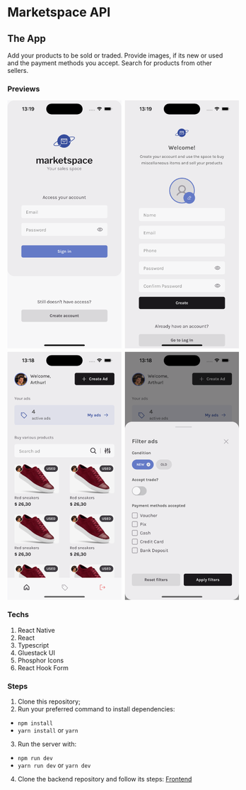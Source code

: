# Marketspace API
## The App
Add your products to be sold or traded. Provide images, if its new or used and the payment methods you accept. Search for products from other sellers.

### Previews
<div style="display: flex; gap: 0.5rem; flex-direction: column">
<div style="display: flex; gap: 0.5rem">
  <img height="560" alt="" title="" src="./assets/previews/Simulator Screenshot - iPhone 15 Pro - 2023-12-11 at 13.19.30.png">
  <img height="560" alt="" title="" src="./assets/previews/Simulator Screenshot - iPhone 15 Pro - 2023-12-11 at 13.19.37.png">
</div>
<div style="display: flex; gap: 0.5rem">
  <img height="560" alt="" title="" src="./assets/previews/Simulator Screenshot - iPhone 15 Pro - 2023-12-11 at 13.18.48.png">
  <img height="560" alt="" title="" src="./assets/previews/Simulator Screenshot - iPhone 15 Pro - 2023-12-11 at 13.18.54.png">
</div>
</div>

### Techs
1. React Native
2. React
3. Typescript
4. Gluestack UI
5. Phosphor Icons
6. React Hook Form


### Steps
1. Clone this repository;
2. Run your preferred command to install dependencies:
- `npm install`
- `yarn install` or `yarn`
3. Run the server with:
- `npm run dev`
- `yarn run dev` or `yarn dev`
4. Clone the backend repository and follow its steps:
[Frontend](https://github.com/arthurrios/marketspace-mobile)
